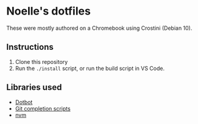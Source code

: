 # Noelle's dotfiles

These were mostly authored on a Chromebook using Crostini (Debian 10).

## Instructions

1. Clone this repository
2. Run the `./install` script, or run the build script in VS Code.

## Libraries used

- [Dotbot](https://github.com/anishathalye/dotbot)
- [Git completion scripts](https://github.com/git/git/tree/master/contrib/completion)
- [nvm](https://github.com/nvm-sh/nvm)

